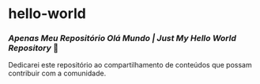 # hello-world

### _Apenas Meu Repositório Olá Mundo | Just My Hello World Repository_ :tada:

Dedicarei este repositório ao compartilhamento de conteúdos que possam contribuir com a comunidade.
